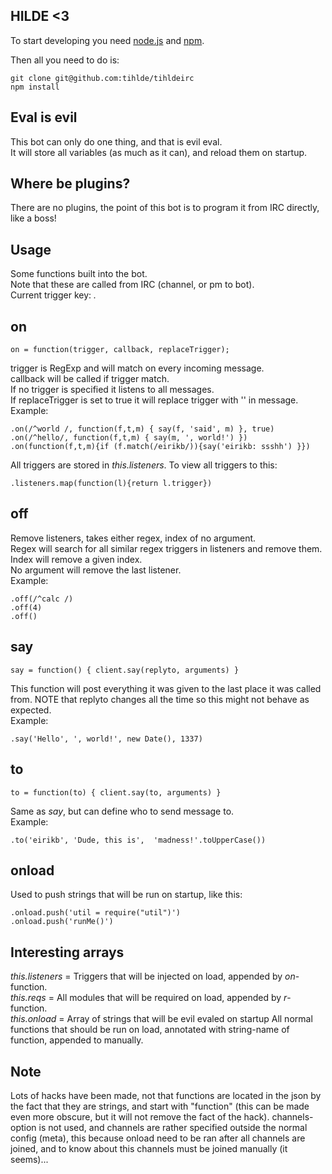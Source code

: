 HILDE <3
-

To start developing you need  [node.js](http://nodejs.org) and [npm](http://npmjs.org).

Then all you need to do is:

    git clone git@github.com:tihlde/tihldeirc
    npm install

Eval is evil
--

This bot can only do one thing, and that is evil eval.  
It will store all variables (as much as it can), and reload them on startup.

Where be plugins?
--

There are no plugins, the point of this bot is to program it from IRC directly, like a boss!

Usage
--
Some functions built into the bot.  
Note that these are called from IRC (channel, or pm to bot).  
Current trigger key: *.*

on
---

    on = function(trigger, callback, replaceTrigger);

trigger is RegExp and will match on every incoming message.  
callback will be called if trigger match.  
If no trigger is specified it listens to all messages.  
If replaceTrigger is set to true it will replace trigger with '' in message.  
Example:

    .on(/^world /, function(f,t,m) { say(f, 'said', m) }, true)
    .on(/^hello/, function(f,t,m) { say(m, ', world!') })
    .on(function(f,t,m){if (f.match(/eirikb/)){say('eirikb: ssshh') }})

All triggers are stored in _this.listeners_. To view all triggers to this:

    .listeners.map(function(l){return l.trigger})

off
---

Remove listeners, takes either regex, index of no argument.  
Regex will search for all similar regex triggers in listeners and remove them.  
Index will remove a given index.  
No argument will remove the last listener.  
Example:  

    .off(/^calc /)
    .off(4)
    .off()

say
---

    say = function() { client.say(replyto, arguments) }

This function will post everything it was given to the last place it was called from. NOTE that replyto changes all the time so this might not behave as expected.  
Example:

    .say('Hello', ', world!', new Date(), 1337)

to
---

    to = function(to) { client.say(to, arguments) }

Same as _say_, but can define who to send message to.  
Example:

    .to('eirikb', 'Dude, this is',  'madness!'.toUpperCase())

onload
---

Used to push strings that will be run on startup, like this:

    .onload.push('util = require("util")')
    .onload.push('runMe()')

Interesting arrays
--

_this.listeners_ = Triggers that will be injected on load, appended by _on_-function.  
_this.reqs_ = All modules that will be required on load, appended by _r_-function.  
_this.onload_ = Array of strings that will be evil evaled on startup
All normal functions that should be run on load, annotated with string-name of function, appended to manually.  

Note
--

Lots of hacks have been made, not that functions are located in the json by the fact that they are strings, and start with "function" (this can be made even more obscure, but it will not remove the fact of the hack). channels-option is not used, and channels are rather specified outside the normal config (meta), this because onload need to be ran after all channels are joined, and to know about this channels must be joined manually (it seems)...
